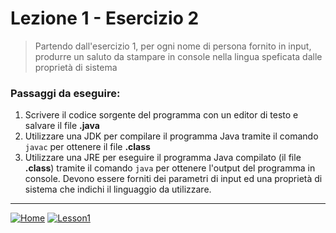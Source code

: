 # Lezione 1 - Esercizio 2

> Partendo dall'esercizio 1, per ogni nome di persona fornito in input, produrre un saluto da stampare in console nella lingua speficata dalle proprietà di sistema

### Passaggi da eseguire:
1. Scrivere il codice sorgente del programma con un editor di testo e salvare il file **.java**
2. Utilizzare una JDK per compilare il programma Java tramite il comando `javac` per ottenere il file **.class**
3. Utilizzare una JRE per eseguire il programma Java compilato (il file **.class**) tramite il comando `java` per ottenere l'output del programma in console. Devono essere forniti dei parametri di input ed una proprietà di sistema che indichi il linguaggio da utilizzare.

***
[![Home][img_home]][href_home]
[![Lesson1][img_lesson]][href_lesson]

<!-- Definizione dei link per la navigazione -->
[img_home]: <http://files.softicons.com/download/toolbar-icons/soft-icons-by-lokas-software/png/48x48/0007-home.png>
[href_home]: <https://groppedev.github.io/java-getting-started/>
[img_lesson]: <http://files.softicons.com/download/toolbar-icons/ravenna-3d-icons-by-double-j-design/png/48x48/Books.png>
[href_lesson]: <../>
